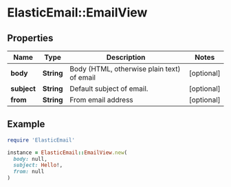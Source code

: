 # ElasticEmail::EmailView

## Properties

| Name | Type | Description | Notes |
| ---- | ---- | ----------- | ----- |
| **body** | **String** | Body (HTML, otherwise plain text) of email | [optional] |
| **subject** | **String** | Default subject of email. | [optional] |
| **from** | **String** | From email address | [optional] |

## Example

```ruby
require 'ElasticEmail'

instance = ElasticEmail::EmailView.new(
  body: null,
  subject: Hello!,
  from: null
)
```


